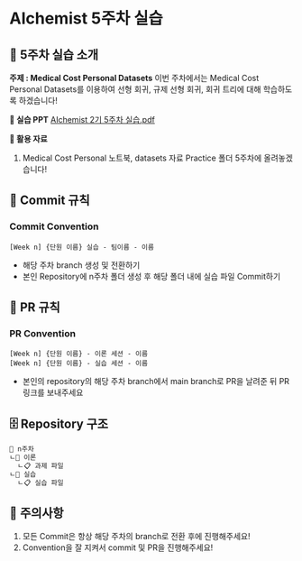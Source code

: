 # AIchemist 5주차 실습

## 🌼 5주차 실습 소개
**주제 : Medical Cost Personal Datasets**
이번 주차에서는 Medical Cost Personal Datasets를 이용하여 선형 회귀, 규제 선형 회귀, 회귀 트리에 대해 학습하도록 하겠습니다!

**📔 실습 PPT**
[AIchemist 2기 5주차 실습.pdf](https://github.com/Ewha-AIchemist-2/Session/files/14970587/AIchemist.2.5.pdf)



**📑 활용 자료**
1. Medical Cost Personal 노트북, datasets 자료
Practice 폴더 5주차에 올려놓겠습니다!  

## 🌱 Commit 규칙  
### Commit Convention      
    [Week n] {단원 이름} 실습 - 팀이름 - 이름       
+ 해당 주차 branch 생성 및 전환하기 
+ 본인 Repository에 n주차 폴더 생성 후 해당 폴더 내에 실습 파일 Commit하기 
## 🌱 PR 규칙       
### PR Convention         
    [Week n] {단원 이름} - 이론 세션 - 이름   
    [Week n] {단원 이름} - 실습 세션 - 이름      
+ 본인의 repository의 해당 주차 branch에서 main branch로 PR을 날려준 뒤 PR 링크를 보내주세요
## 🗄 Repository 구조
```bash
📁 n주차
ㄴ📁 이론
  ㄴ📋 과제 파일
ㄴ📁 실습
  ㄴ📋 실습 파일
``` 
## 🚨 주의사항   
1. 모든 Commit은 항상 해당 주차의 branch로 전환 후에 진행해주세요!
2. Convention을 잘 지켜서 commit 및 PR을 진행해주세요!
